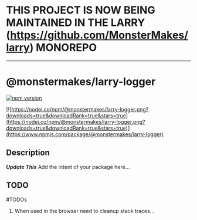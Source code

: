 # THIS PROJECT IS NOW BEING MAINTAINED IN THE LARRY (https://github.com/MonsterMakes/larry) MONOREPO

---
# @monstermakes/larry-logger
[![npm version](https://badge.fury.io/js/%40monstermakes%2larry-logger.svg)](https://badge.fury.io/js/%40monstermakes%2larry-logger)

[![https://nodei.co/npm/@monstermakes/larry-logger.png?downloads=true&downloadRank=true&stars=true](https://nodei.co/npm/@monstermakes/larry-logger.png?downloads=true&downloadRank=true&stars=true)](https://www.npmjs.com/package/@monstermakes/larry-logger)


## Description
***Update This*** Add the intent of your package here...


## TODO

#TODOs
1. When used in the browser need to cleanup stack traces...
